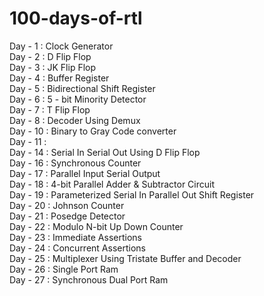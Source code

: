 # 100-days-of-rtl
Day - 1 : Clock Generator <br/>
Day - 2 : D Flip Flop <br/>
Day - 3 : JK Flip Flop <br/>
Day - 4 : Buffer Register <br/>
Day - 5 : Bidirectional Shift Register <br/>
Day - 6 : 5 - bit Minority Detector <br/>
Day - 7 : T Flip Flop <br/>
Day - 8 : Decoder Using Demux <br/>
Day - 10 : Binary to Gray Code converter <br/>
Day - 11 :  <br/>
Day - 14 : Serial In Serial Out Using D Flip Flop <br/>
Day - 16 : Synchronous Counter <br/>
Day - 17 : Parallel Input Serial Output <br/>
Day - 18 : 4-bit Parallel Adder & Subtractor Circuit <br/>
Day - 19 : Parameterized Serial In Parallel Out Shift Register <br/>
Day - 20 : Johnson Counter <br/>
Day - 21 : Posedge Detector <br/>
Day - 22 : Modulo N-bit Up Down Counter <br/>
Day - 23 : Immediate Assertions <br/>
Day - 24 : Concurrent Assertions <br/>
Day - 25 : Multiplexer Using Tristate Buffer and Decoder <br/>
Day - 26 : Single Port Ram <br/>
Day - 27 : Synchronous Dual Port Ram <br/>
